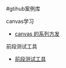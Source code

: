 #gtihub案例库
<p>canvas学习</p>
<ul>
<li> <a href='https://github.com/Huaxi100FE/Blog/tree/ata/canvas-test/canvas-info..md'>canvas 的系列方发</a>
</li>
</ul>
<p>前段测试工具</p>
<ul>
<li><a href='https://github.com/Huaxi100FE/Blog/tree/ata/testTool/test.md'>前段测试工具</a>
</li>
